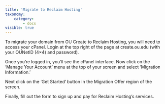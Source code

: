 ```yaml
---
title: 'Migrate to Reclaim Hosting'
taxonomy:
    category:
        - docs
visible: true
---
```


To migrate your domain from OU Create to Reclaim Hosting, you will need to access your cPanel.  Login at the top right of the page at create.ou.edu (with your OUNetID (4×4) and password).

Once you’re logged in, you’ll see the cPanel interface.  Now click on the ‘Manage Your Account’ menu at the top of your screen and select ‘Migration Information.’

Next click on the ‘Get Started’ button in the Migration Offer region of the screen.

Finally, fill out the form to sign up and pay for Reclaim Hosting’s services.